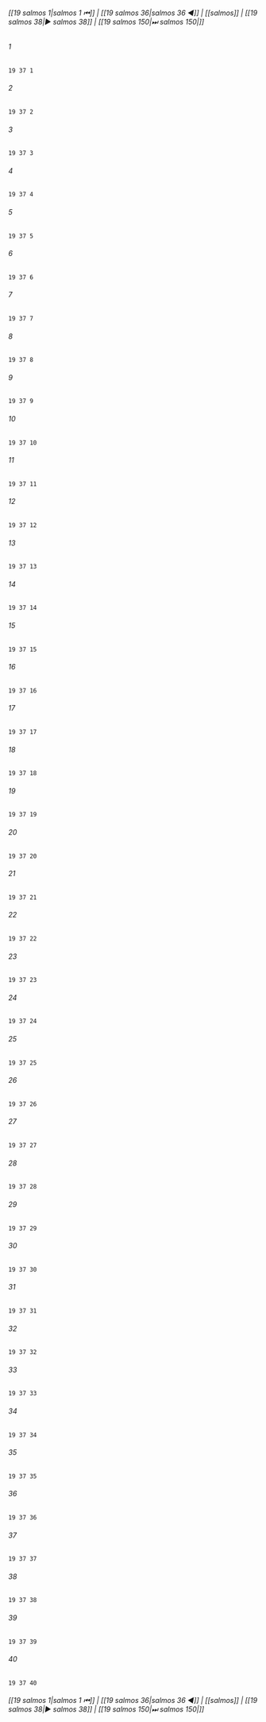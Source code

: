 
###### [[19 salmos 1|salmos 1 ⏮]] | [[19 salmos 36|salmos 36 ◀]] | [[salmos]] | [[19 salmos 38|▶ salmos 38]] | [[19 salmos 150|⏭ salmos 150|]]

###### 1
``` verse
19 37 1 
```
###### 2
``` verse
19 37 2 
```
###### 3
``` verse
19 37 3 
```
###### 4
``` verse
19 37 4 
```
###### 5
``` verse
19 37 5 
```
###### 6
``` verse
19 37 6 
```
###### 7
``` verse
19 37 7 
```
###### 8
``` verse
19 37 8 
```
###### 9
``` verse
19 37 9 
```
###### 10
``` verse
19 37 10 
```
###### 11
``` verse
19 37 11 
```
###### 12
``` verse
19 37 12 
```
###### 13
``` verse
19 37 13 
```
###### 14
``` verse
19 37 14 
```
###### 15
``` verse
19 37 15 
```
###### 16
``` verse
19 37 16 
```
###### 17
``` verse
19 37 17 
```
###### 18
``` verse
19 37 18 
```
###### 19
``` verse
19 37 19 
```
###### 20
``` verse
19 37 20 
```
###### 21
``` verse
19 37 21 
```
###### 22
``` verse
19 37 22 
```
###### 23
``` verse
19 37 23 
```
###### 24
``` verse
19 37 24 
```
###### 25
``` verse
19 37 25 
```
###### 26
``` verse
19 37 26 
```
###### 27
``` verse
19 37 27 
```
###### 28
``` verse
19 37 28 
```
###### 29
``` verse
19 37 29 
```
###### 30
``` verse
19 37 30 
```
###### 31
``` verse
19 37 31 
```
###### 32
``` verse
19 37 32 
```
###### 33
``` verse
19 37 33 
```
###### 34
``` verse
19 37 34 
```
###### 35
``` verse
19 37 35 
```
###### 36
``` verse
19 37 36 
```
###### 37
``` verse
19 37 37 
```
###### 38
``` verse
19 37 38 
```
###### 39
``` verse
19 37 39 
```
###### 40
``` verse
19 37 40 
```

###### [[19 salmos 1|salmos 1 ⏮]] | [[19 salmos 36|salmos 36 ◀]] | [[salmos]] | [[19 salmos 38|▶ salmos 38]] | [[19 salmos 150|⏭ salmos 150|]]

